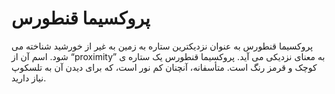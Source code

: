 # پروکسیما قنطورس

پروکسیما قنطورس به عنوان نزدیکترین ستاره به زمین به غیر از خورشید شناخته می شود.
اسم آن از “proximity” به معنای نزدیکی می آید. پروکسیما قنطورس یک ستاره ی کوچک و
قرمز رنگ است. متأسفانه، آنچنان کم نور است، که برای دیدن آن به تلسکوپ نیاز دارید.

